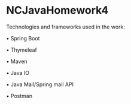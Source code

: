 # NCJavaHomework4

Technologies and frameworks used in the work:

•	Spring Boot

•	Thymeleaf

•	Maven

•	Java IO

•	Java Mail/Spring mail API

•	Postman

